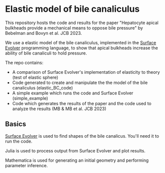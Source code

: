 # Elastic model of bile canaliculus

This repository hosts the code and results for the paper "Hepatocyte apical bulkheads provide a mechanical means to oppose bile pressure" by Bebelman and Bovyn et al. JCB 2023.

We use a elastic model of the bile canaliculus, implemented in the [Surface Evolver](http://facstaff.susqu.edu/brakke/evolver/evolver.html) programming language, to show that apical bulkheads increase the ability of bile canaliculi to hold pressure.

The repo contains:
- A comparison of Surface Evolver's implementation of elasticity to theory (test of elastic sphere)
- Code generated to create and manipulate the the model of the bile canaliculus (elastic_BC_code)
- A simple example which runs the code and Surface Evolver (simple_example)
- Code which generates the results of the paper and the code used to analyze the results (MB & MB et al. JCB 2023)

## Basics

[Surface Evolver](http://facstaff.susqu.edu/brakke/evolver/evolver.html) is used to find shapes of the bile canalicus. You'll need it to run the code.

Julia is used to process output from Surface Evolver and plot results.

Mathematica is used for generating an initial geometry and performing parameter inference.
